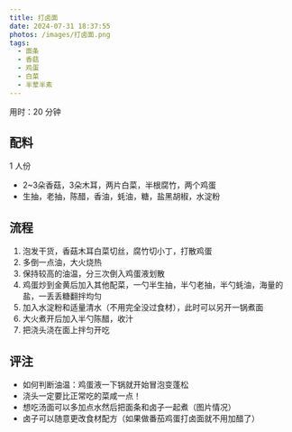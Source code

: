 ```yaml
---
title: 打卤面
date: 2024-07-31 18:37:55
photos: /images/打卤面.png
tags:
  - 面条
  - 香菇
  - 鸡蛋
  - 白菜
  - 半荤半素
---
```


用时：20 分钟

## 配料

1 人份

- 2~3朵香菇，3朵木耳，两片白菜，半根腐竹，两个鸡蛋
- 生抽，老抽，陈醋，香油，蚝油，糖，盐黑胡椒，水淀粉

<!--more-->

## 流程

1. 泡发干货，香菇木耳白菜切丝，腐竹切小丁，打散鸡蛋
2. 多倒一点油，大火烧热
3. 保持较高的油温，分三次倒入鸡蛋液划散
4. 鸡蛋炒到金黄后加入其他配菜，一勺半生抽，半勺老抽，半勺蚝油，海量的盐，一丢丢糖翻拌均匀
5. 加入水淀粉和适量清水（不用完全没过食材），此时可以另开一锅煮面
6. 大火煮开后加入半勺陈醋，收汁
7. 把浇头浇在面上拌匀开吃

## 评注

- 如何判断油温：鸡蛋液一下锅就开始冒泡变蓬松
- 浇头一定要比正常吃的菜咸一点！
- 想吃汤面可以多加点水然后把面条和卤子一起煮（图片情况）
- 卤子可以随意更改食材配方（如果做番茄鸡蛋打卤面就不用加醋了）
